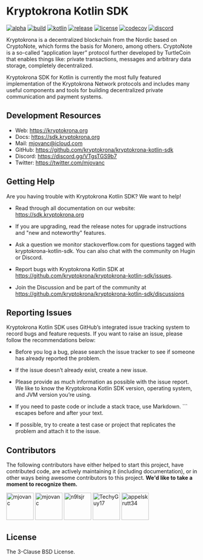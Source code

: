 # Kryptokrona Kotlin SDK 

[![alpha](https://kotl.in/badges/alpha.svg)](https://kotlinlang.org/docs/components-stability.html)
[![build](https://img.shields.io/github/actions/workflow/status/kryptokrona/kryptokrona-kotlin-sdk/master-ci.yml?branch=master)](https://github.com/kryptokrona/kryptokrona-kotlin-sdk/actions/workflows/master-ci.yml) 
[![kotlin](https://img.shields.io/badge/kotlin-1.8.10-blue.svg?logo=kotlin)](http://kotlinlang.org)
[![release](https://img.shields.io/maven-central/v/org.kryptokrona.sdk/kryptokrona-util)](https://img.shields.io/maven-central/v/org.kryptokrona.sdk/kryptokrona-util)
[![license](https://img.shields.io/badge/License-BSD_3--Clause-blue.svg)](https://opensource.org/licenses/BSD-3-Clause)
[![codecov](https://codecov.io/gh/kryptokrona/kryptokrona-kotlin-sdk/branch/master/graph/badge.svg)](https://codecov.io/gh/kryptokrona/kryptokrona-kotlin-sdk)
[![discord](https://img.shields.io/discord/562673808582901793?label=discord)](https://discord.gg/VTgsTGS9b7)

Kryptokrona is a decentralized blockchain from the Nordic based on CryptoNote, which forms the basis for Monero, among others. CryptoNote is a so-called “application layer” protocol further developed by TurtleCoin that enables things like: private transactions, messages and arbitrary data storage, completely decentralized.

Kryptokrona SDK for Kotlin is currently the most fully featured implementation of the Kryptokrona Network protocols and includes many useful components and tools for building decentralized private communication and payment systems.

## Development Resources

- Web: https://kryptokrona.org
- Docs: https://sdk.kryptokrona.org
- Mail: mjovanc@icloud.com
- GitHub: https://github.com/kryptokrona/kryptokrona-kotlin-sdk
- Discord: https://discord.gg/VTgsTGS9b7
- Twitter: https://twitter.com/mjovanc

## Getting Help

Are you having trouble with Kryptokrona Kotlin SDK? We want to help!

- Read through all documentation on our website: https://sdk.kryptokrona.org

- If you are upgrading, read the release notes for upgrade instructions and "new and noteworthy" features.

- Ask a question we monitor stackoverflow.com for questions tagged with kryptokrona-kotlin-sdk. You can also chat with the community on Hugin or Discord.

- Report bugs with Kryptokrona Kotlin SDK at https://github.com/kryptokrona/kryptokrona-kotlin-sdk/issues.

- Join the Discussion and be part of the community at https://github.com/kryptokrona/kryptokrona-kotlin-sdk/discussions

## Reporting Issues

Kryptokrona Kotlin SDK uses GitHub’s integrated issue tracking system to record bugs and feature requests. If you want to raise an issue, please follow the recommendations below:

- Before you log a bug, please search the issue tracker to see if someone has already reported the problem.

- If the issue doesn’t already exist, create a new issue.

- Please provide as much information as possible with the issue report. We like to know the Kryptokrona Kotlin SDK version, operating system, and JVM version you’re using.

- If you need to paste code or include a stack trace, use Markdown. ``` escapes before and after your text.

- If possible, try to create a test case or project that replicates the problem and attach it to the issue.

## Contributors

The following contributors have either helped to start this project, have contributed
code, are actively maintaining it (including documentation), or in other ways
being awesome contributors to this project. **We'd like to take a moment to recognize them.**

[<img src="https://github.com/mjovanc.png?size=72" alt="mjovanc" width="72">](https://github.com/mjovanc)
[<img src="https://github.com/renovatebot.png?size=72" alt="mjovanc" width="72">](https://github.com/renovatebot)
[<img src="https://github.com/n9lsjr.png?size=72" alt="n9lsjr" width="72">](https://github.com/n9lsjr)
[<img src="https://github.com/TechyGuy17.png?size=72" alt="TechyGuy17" width="72">](https://github.com/TechyGuy17)
[<img src="https://github.com/appelskrutt34.png?size=72" alt="appelskrutt34" width="72">](https://github.com/appelskrutt34)

## License

The 3-Clause BSD License.
